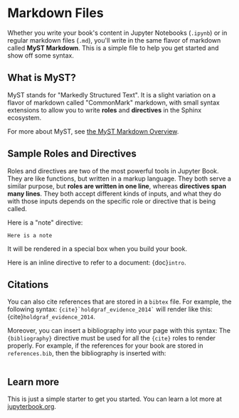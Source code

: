 # Markdown Files

Whether you write your book's content in Jupyter Notebooks (`.ipynb`) or
in regular markdown files (`.md`), you'll write in the same flavor of markdown
called **MyST Markdown**.
This is a simple file to help you get started and show off some syntax.

## What is MyST?

MyST stands for "Markedly Structured Text". It
is a slight variation on a flavor of markdown called "CommonMark" markdown,
with small syntax extensions to allow you to write **roles** and **directives**
in the Sphinx ecosystem.

For more about MyST, see [the MyST Markdown Overview](https://jupyterbook.org/content/myst.html).

## Sample Roles and Directives

Roles and directives are two of the most powerful tools in Jupyter Book. They
are like functions, but written in a markup language. They both
serve a similar purpose, but **roles are written in one line**, whereas
**directives span many lines**. They both accept different kinds of inputs,
and what they do with those inputs depends on the specific role or directive
that is being called.

Here is a "note" directive:

```{note}
Here is a note
```

It will be rendered in a special box when you build your book.

Here is an inline directive to refer to a document: {doc}`intro`.


## Citations

You can also cite references that are stored in a `bibtex` file. For example,
the following syntax: `` {cite}`holdgraf_evidence_2014` `` will render like
this: {cite}`holdgraf_evidence_2014`.

Moreover, you can insert a bibliography into your page with this syntax:
The `{bibliography}` directive must be used for all the `{cite}` roles to
render properly.
For example, if the references for your book are stored in `references.bib`,
then the bibliography is inserted with:

```{bibliography}
```

## Learn more

This is just a simple starter to get you started.
You can learn a lot more at [jupyterbook.org](https://jupyterbook.org).

